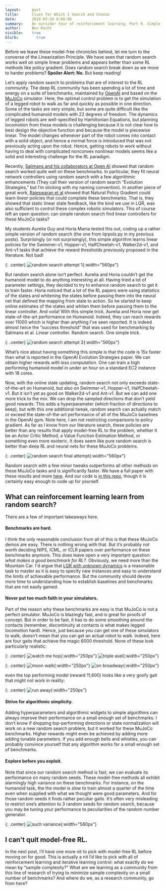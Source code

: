 ```yaml
---
layout:     post
title:      Clues for Which I Search and Choose
date:       2018-03-20 0:00:00
summary:    An outsider tour of reinforcement learning, Part 9. Simple methods solve apparently complex RL benchmarks
author:     Ben Recht
visible:    true
blurb: 		  true
---
```


Before we leave these model-free chronicles behind, let me turn to the converse of the Linearization Principle. We have seen that random search works well on simple linear problems and appears better than some RL methods like policy gradient. Does random search break down as we move to harder problems? **Spoiler Alert: No.** But keep reading!

Let’s apply random search to problems that are of interest to the RL community. The deep RL community has been spending a lot of time and energy on a suite of benchmarks, maintained by [OpenAI](https://gym.openai.com/envs/#mujoco) and based on the [MuJoCo](http://www.mujoco.org/) simulator. Here, the optimal control problem is to get the simulation of a legged robot to walk as far and quickly as possible in one direction. Some of the tasks are very simple, but some are quite difficult like the complicated humanoid models with 22 degrees of freedom. The dynamics of legged robots are well-specified by Hamiltonian Equations, but planning locomotion from these models is challenging because it is not clear how to best design the objective function and because the model is piecewise linear. The model changes whenever part of the robot comes into contact with a solid object, and hence a normal force is introduced that was not previously acting upon the robot. Hence, getting robots to work without having to deal with complicated nonconvex nonlinear models seems like a solid and interesting challenge for the RL paradigm.

Recently, [Salimans and his collaborators at Open AI](https://arxiv.org/abs/1703.03864) showed that random search worked quite well on these benchmarks. In particular, they fit neural network controllers using random search with a few algorithmic enhancements (They call their version of random search “Evolution Strategies,” but I’m sticking with my naming convention).  In another piece of great work, [Rajeswaran et al](https://arxiv.org/abs/1703.02660) showed that Natural Policy Gradient could learn _linear_ policies that could complete these benchmarks. That is, they showed that static linear state feedback, like the kind we use in LQR, was also sufficient to control these complex robotic simulators.  This of course left an open question: can simple random search find linear controllers for these MuJoCo tasks?

My students Aurelia Guy and Horia Mania tested this out, coding up a rather simple version of random search (the one from lqrpols.py in my previous posts). Surprisingly (or not surprisingly), this simple algorithm learns linear policies for the Swimmer-v1, Hopper-v1, HalfCheetah-v1, Walker2d-v1, and Ant-v1 tasks that achieve the reward thresholds previously proposed in the literature. Not bad!

{: .center}
![random search attempt 1](/assets/rl/mujoco/ars_v1.png){:width="560px"}


But random search alone isn’t perfect. Aurelia and Horia couldn’t get the humanoid model to do anything interesting at all.  Having tried a lot of parameter settings, they decided to try to enhance random search to get it to train faster. Horia noticed that a lot of the RL papers were using statistics of the states and whitening the states before passing them into the neural net that defined the mapping from state to action. So he started to keep online estimates of the states and whiten them before passing them to the linear controller. And voila! With this simple trick, Aurelia and Horia now get state-of-the-art performance on Humanoid. Indeed, they can reach rewards over 11000 which is higher than anything I’ve seen reported.  It is indeed almost twice the “success threshold” that was used for benchmarking by Salimans et al. Linear controller. Random search. One simple trick.

{: .center}
![random search attempt 2](/assets/rl/mujoco/ars_v1_v2.png){:width="560px"}

What’s nice about having something this simple is that the code is 15x faster than what is reported in the OpenAI Evolution Strategies paper. We can obtain higher rewards _with less computation._ One can train a high performing humanoid model in under an hour on a standard EC2 instance with 18 cores.

Now, with the online state updating, random search not only exceeds state-of-the-art on Humanoid, but also on Swimmer-v1, Hopper-v1, HalfCheetah-v1.  But it isn’t yet as good on Walker2d-v1 and Ant-v1. But we can add one more trick to the mix. We can drop the sampled directions that don’t yield good rewards. This adds a hyperparameter (which fraction of directions to keep), but with this one additional tweak, random search can actually match or exceed the state-of-the-art performance of all of the MuJoCo baselines in the OpenAI gym. Note here, I am not restricting comparisons to policy gradient. As far as I know from our literature search, these policies are better than any results that apply model-free RL to the problem, whether it be an Actor Critic Method, a Value Function Estimation Method, or something even more esoteric. It does seem like pure random search is better than deep RL and neural nets for these MuJoCo problems.

{: .center}
![random search final attempt](/assets/rl/mujoco/ars_v1_v2_v2t.png){:width="560px"}

Random search with a few minor tweaks outperforms all other methods on these MuJoCo tasks and is significantly faster.  We have a full paper with these results and more [here](https://arxiv.org/abs/1803.07055). And our code is [in this repo](https://github.com/modestyachts/ARS), though it is certainly easy enough to code up for yourself.

## What can reinforcement learning learn from random search?

There are a few of important takeaways here.

#### Benchmarks are hard.

 I think the only reasonable conclusion from all of this is that these MuJoCo demos are easy. There is nothing wrong with that. But it’s probably not worth deciding NIPS, ICML, _or_ ICLR papers over performance on these benchmarks anymore. This does leave open a very important question: _what makes a good benchmark for RL?_. Obviously, we need more than the Mountain Car. I'd argue that [LQR with unknown dynamics](http://www.argmin.net/02/26/nominal) is a reasonable task to master as it is easy to specify new instances and easy to understand the limits of achievable performance. But the community should devote more time to understanding how to establish baselines and benchmarks that are not easily gamed.


#### Never put too much faith in your simulators.

 Part of the reason why these benchmarks are easy is that MuJoCo is not a perfect simulator. MuJoCo is blazingly fast, and is great for proofs of concept. But in order to be fast, it has to do some smoothing around the contacts (remember, discontinuity at contacts is what makes legged locomotion hard). Hence, just because you can get one of these simulators to walk, doesn’t mean that you can get an actual robot to walk. Indeed, here are four gaits that achieve the magic 6000 threshold. None of these look particularly realistic:

{: .center}
![watch me hop](/assets/rl/mujoco/pegleg.gif){:width="250px"}
![triple axel](/assets/rl/mujoco/ice.gif){:width="250px"}

{: .center}
![moon walk](/assets/rl/mujoco/backwards.gif){:width="250px"}
![on broadway](/assets/rl/mujoco/cancan.gif){:width="250px"}

even the top performing model (reward 11,600) looks like a very goofy gait that might not work in reality:

{: .center}
![run away](/assets/rl/mujoco/reward_11600.gif){:width="250px"}

#### Strive for algorithmic simplicity.

Adding hyperparameters and algorithmic widgets to simple algorithms can always improve their performance on a small enough set of benchmarks. I don’t know if dropping top-performing directions or state normalization will work on a new random search problem, but it worked for these MuJoCo benchmarks. Higher rewards might even be achieved by adding more adding tunable parameters. If you add enough bells and whistles, you can probably convince yourself that any algorithm works for a small enough set of benchmarks.

#### Explore before you exploit.

Note that since our random search method is fast, we can evaluate its performance on many random seeds. These model-free methods all exhibit alarmingly high variance on these benchmarks. For instance, on the humanoid task, the the model is slow to train almost a quarter of the time even when supplied with what we thought were good parameters. And for those random seeds it finds rather peculiar gaits. It’s often very misleading to restrict one’s attention to 3 random seeds for random search, because you may be tuning your performance to peculiarities of the random number generator.

{: .center}
![such variance](/assets/rl/mujoco/humanoid_100seeds_med.png){:width="560px"}

## I can't quit model-free RL.

In the next post, I’ll have one more nit to pick with model-free RL before moving on for good. This is actually a nit I’d like to pick with all of reinforcement learning and iterative learning control: what exactly do we mean by “sample complexity?” What are we learning as a community from this line of research of trying to minimize sample complexity on a small number of benchmarks?  And where do we, as a research community, go from here?

